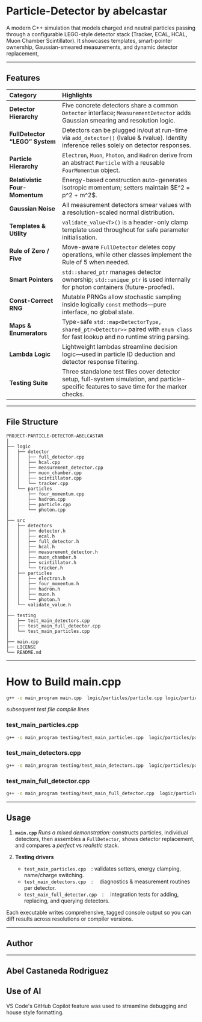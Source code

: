 # Particle-Detector by abelcastar

A modern C++ simulation that models charged and neutral particles passing through a configurable LEGO-style detector stack (Tracker, ECAL, HCAL, Muon Chamber Scintillator).
It showcases templates, smart-pointer ownership, Gaussian-smeared measurements, and dynamic detector replacement, 

---

## Features

| Category                       | Highlights                                                                                                                                                  |
| :----------------------------- | :---------------------------------------------------------------------------------------------------------------------------------------------------------- |
| **Detector Hierarchy**         | Five concrete detectors share a common `Detector` interface; `MeasurementDetector` adds Gaussian smearing and resolution logic.                             |
| **FullDetector “LEGO” System** | Detectors can be plugged in/out at run-time via `add_detector()` (lvalue & rvalue). Identity inference relies solely on detector responses.                 |
| **Particle Hierarchy**         | `Electron`, `Muon`, `Photon`, and `Hadron` derive from an abstract `Particle` with a reusable `FourMomentum` object.                                        |
| **Relativistic Four-Momentum** | Energy-based construction auto-generates isotropic momentum; setters maintain \$E^2 = p^2 + m^2\$.                                                          |
| **Gaussian Noise**             | All measurement detectors smear values with a resolution-scaled normal distribution.                                                                        |
| **Templates & Utility**        | `validate_value<T>()` is a header-only clamp template used throughout for safe parameter initialisation.                                                    |
| **Rule of Zero / Five**        | Move-aware `FullDetector` deletes copy operations, while other classes implement the Rule of 5 when needed.                                                 |
| **Smart Pointers**             | `std::shared_ptr` manages detector ownership; `std::unique_ptr` is used internally for photon containers (future-proofed).                                  |
| **Const-Correct RNG**          | Mutable PRNGs allow stochastic sampling inside logically `const` methods—pure interface, no global state.                                                   |
| **Maps & Enumerators**         | Type-safe `std::map<DetectorType, shared_ptr<Detector>>` paired with `enum class` for fast lookup and no runtime string parsing.                            |
| **Lambda Logic**               | Lightweight lambdas streamline decision logic—used in particle ID deduction and detector response filtering.                                                |
| **Testing Suite**              | Three standalone test files cover detector setup, full-system simulation, and particle-specific features to save time for the  marker checks. |

---


## File Structure

```
PROJECT-PARTICLE-DETECTOR-ABELCASTAR
│
├── logic
│   ├── detector
│   │   ├── full_detector.cpp
│   │   ├── hcal.cpp
│   │   ├── measurement_detector.cpp
│   │   ├── muon_chamber.cpp
│   │   ├── scintillator.cpp
│   │   └── tracker.cpp
│   └── particles
│       ├── four_momentum.cpp
│       ├── hadron.cpp
│       ├── particle.cpp
│       └── photon.cpp
│
├── src
│   ├── detectors
│   │   ├── detector.h
│   │   ├── ecal.h
│   │   ├── full_detector.h
│   │   ├── hcal.h
│   │   ├── measurement_detector.h
│   │   ├── muon_chamber.h
│   │   ├── scintillator.h
│   │   └── tracker.h
│   ├── particles
│   │   ├── electron.h
│   │   ├── four_momentum.h
│   │   ├── hadron.h
│   │   ├── muon.h
│   │   └── photon.h
│   └── validate_value.h
│
├── testing
│   ├── test_main_detectors.cpp
│   ├── test_main_full_detector.cpp
│   └── test_main_particles.cpp
│
├── main.cpp
├── LICENSE
└── README.md
```

---

# How to Build main.cpp

```bash
g++ -o main_program main.cpp  logic/particles/particle.cpp logic/particles/photon.cpp logic/particles/hadron.cpp logic/particles/four_momentum.cpp logic/detector/detector.cpp logic/detector/muon_chamber.cpp logic/detector/scintillator.cpp logic/detector/measurement_detector.cpp logic/detector/tracker.cpp logic/detector/hcal.cpp logic/detector/ecal.cpp logic/detector/full_detector.cpp
```

*subsequent test file compile lines*

### test_main_particles.cpp
```bash
g++ -o main_program testing/test_main_particles.cpp  logic/particles/particle.cpp logic/particles/photon.cpp logic/particles/hadron.cpp logic/particles/four_momentum.cpp logic/detector/detector.cpp logic/detector/muon_chamber.cpp logic/detector/scintillator.cpp logic/detector/measurement_detector.cpp logic/detector/tracker.cpp logic/detector/hcal.cpp logic/detector/ecal.cpp logic/detector/full_detector.cpp
```

### test_main_detectors.cpp
```bash
g++ -o main_program testing/test_main_detectors.cpp  logic/particles/particle.cpp logic/particles/photon.cpp logic/particles/hadron.cpp logic/particles/four_momentum.cpp logic/detector/detector.cpp logic/detector/muon_chamber.cpp logic/detector/scintillator.cpp logic/detector/measurement_detector.cpp logic/detector/tracker.cpp logic/detector/hcal.cpp logic/detector/ecal.cpp logic/detector/full_detector.cpp
```

### test_main_full_detector.cpp
```bash
g++ -o main_program testing/test_main_full_detector.cpp  logic/particles/particle.cpp logic/particles/photon.cpp logic/particles/hadron.cpp logic/particles/four_momentum.cpp logic/detector/detector.cpp logic/detector/muon_chamber.cpp logic/detector/scintillator.cpp logic/detector/measurement_detector.cpp logic/detector/tracker.cpp logic/detector/hcal.cpp logic/detector/ecal.cpp logic/detector/full_detector.cpp
```

---

## Usage

1. **`main.cpp`**
   *Runs a mixed demonstration:* constructs particles, individual detectors, then assembles a `FullDetector`, shows detector replacement, and compares a *perfect* vs *realistic* stack.

2. **Testing drivers**

   - `test_main_particles.cpp` : validates setters, energy clamping, name/charge switching.
   - `test_main_detectors.cpp` :  diagnostics & measurement routines per detector.
   - `test_main_full_detector.cpp` :  integration tests for adding, replacing, and querying detectors.

Each executable writes comprehensive, tagged console output so you can diff results across resolutions or compiler versions.

---

## Author
---

Abel Castaneda Rodriguez
---

## Use of AI

VS Code's GitHub Copilot feature was used to streamline debugging and house style formatting.
